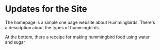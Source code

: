 # Updates for the Site

The homepage is a simple one page website about Hummingbirds.  There's a description about the types of hummingbirds. 

At the bottom, there a receipe for making hummingbird food using water and sugar
